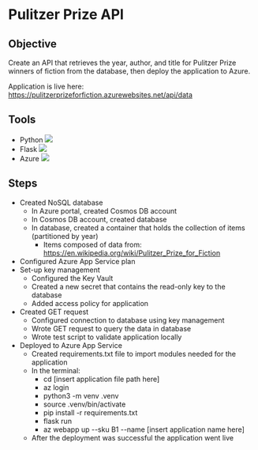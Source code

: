 # Pulitzer Prize API

## Objective
Create an API that retrieves the year, author, and title for Pulitzer 
Prize winners of fiction from the database, then deploy the application to Azure.

Application is live here: https://pulitzerprizeforfiction.azurewebsites.net/api/data
## Tools
- Python
![](https://upload.wikimedia.org/wikipedia/commons/c/c3/Python-logo-notext.svg)
- Flask
![](https://upload.wikimedia.org/wikipedia/commons/3/3c/Flask_logo.svg)
- Azure
![](https://upload.wikimedia.org/wikipedia/commons/a/a8/Microsoft_Azure_Logo.svg)
## Steps
- Created NoSQL database
    - In Azure portal, created Cosmos DB account
    - In Cosmos DB account, created database
    - In database, created a container that holds the collection of items (partitioned by year)
        - Items composed of data from: https://en.wikipedia.org/wiki/Pulitzer_Prize_for_Fiction
- Configured Azure App Service plan
- Set-up key management
    - Configured the Key Vault
    - Created a new secret that contains the read-only key to the database
    - Added access policy for application
- Created GET request
    - Configured connection to database using key management
    - Wrote GET request to query the data in database
    - Wrote test script to validate application locally
- Deployed to Azure App Service
    - Created requirements.txt file to import modules needed for the application
    - In the terminal:
        - cd [insert application file path here]
        - az login
        - python3 -m venv .venv
        - source .venv/bin/activate
        - pip install -r requirements.txt
        - flask run
        - az webapp up --sku B1 --name [insert application name here]
    - After the deployment was successful the application went live
